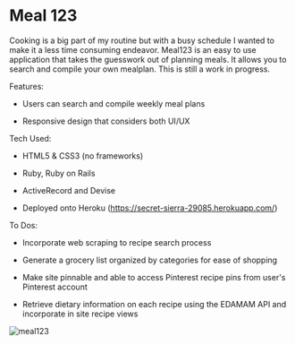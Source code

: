 # Meal 123
Cooking is a big part of my routine but with a busy schedule I wanted to make it a less time consuming endeavor. Meal123 is an easy to use application that takes the guesswork out of planning meals. It allows you to search and compile your own mealplan. This is still a work in progress.

Features:

* Users can search and compile weekly meal plans

* Responsive design that considers both UI/UX


Tech Used:

* HTML5 & CSS3 (no frameworks)

* Ruby, Ruby on Rails

* ActiveRecord and Devise

* Deployed onto Heroku (https://secret-sierra-29085.herokuapp.com/)


To Dos:

* Incorporate web scraping to recipe search process

* Generate a grocery list organized by categories for ease of shopping

* Make site pinnable and able to access Pinterest recipe pins from user's Pinterest account

* Retrieve dietary information on each recipe using the EDAMAM API and incorporate in site recipe views



![meal123](https://user-images.githubusercontent.com/26287155/26835840-22e1042c-4aa7-11e7-8b80-c6bc38e45709.png)
